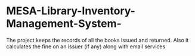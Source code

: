 # MESA-Library-Inventory-Management-System-


The project keeps the records of all the books issued and returned. Also it calculates the fine on an issuer (if any) along with email services
